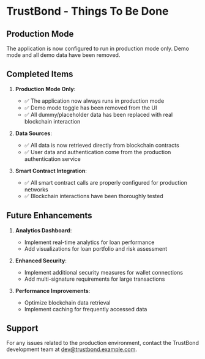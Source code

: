 
# TrustBond - Things To Be Done

## Production Mode

The application is now configured to run in production mode only. Demo mode and all demo data have been removed.

## Completed Items

1. **Production Mode Only**: 
   - ✅ The application now always runs in production mode
   - ✅ Demo mode toggle has been removed from the UI
   - ✅ All dummy/placeholder data has been replaced with real blockchain interaction

2. **Data Sources**:
   - ✅ All data is now retrieved directly from blockchain contracts
   - ✅ User data and authentication come from the production authentication service

3. **Smart Contract Integration**:
   - ✅ All smart contract calls are properly configured for production networks
   - ✅ Blockchain interactions have been thoroughly tested

## Future Enhancements

1. **Analytics Dashboard**:
   - Implement real-time analytics for loan performance
   - Add visualizations for loan portfolio and risk assessment

2. **Enhanced Security**:
   - Implement additional security measures for wallet connections
   - Add multi-signature requirements for large transactions

3. **Performance Improvements**:
   - Optimize blockchain data retrieval
   - Implement caching for frequently accessed data

## Support

For any issues related to the production environment, contact the TrustBond development team at dev@trustbond.example.com.

